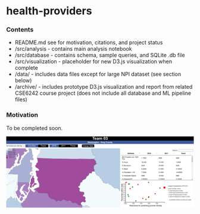 # health-providers

### Contents

- README.md see for motivation, citations, and project status
- /src/analysis - contains main analysis notebook
- /src/database - contains schema, sample queries, and SQLite .db file
- /src/visualization - placeholder for new D3.js visualization when complete
- /data/ - includes data files except for large NPI dataset (see section below)
- /archive/ - includes prototype D3.js visualization and report from related
CSE6242 course project (does not include all database and ML pipeline files)

### Motivation

To be completed soon.

![Alt text](/assets/d3_demo_pic.png?raw=true "Choropleth Bias")
